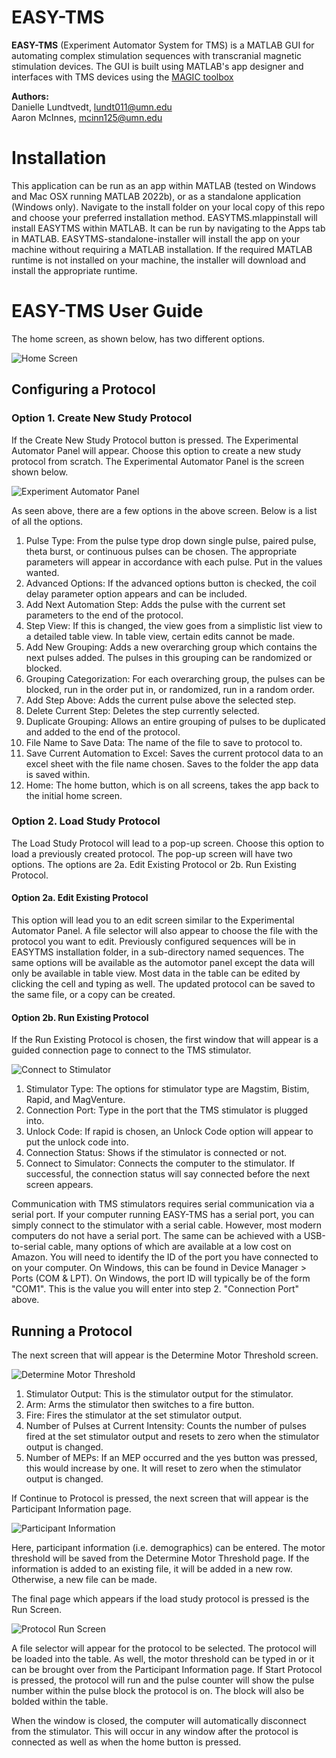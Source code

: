 # EASY-TMS
**EASY-TMS** (Experiment Automator System for TMS) is a MATLAB GUI for automating complex stimulation sequences with transcranial magnetic stimulation devices.
The GUI is built using MATLAB's app designer and interfaces with TMS devices using the [MAGIC toolbox](https://github.com/nigelrogasch/MAGIC) 


**Authors:** <br>
Danielle Lundtvedt, lundt011@umn.edu<br>
Aaron McInnes, mcinn125@umn.edu<br>

# Installation
This application can be run as an app within MATLAB (tested on Windows and Mac OSX running MATLAB 2022b), or as a standalone application (Windows only). Navigate to the install folder on your local copy of this repo and choose your preferred installation method.
EASYTMS.mlappinstall will install EASYTMS within MATLAB. It can be run by navigating to the Apps tab in MATLAB. 
EASYTMS-standalone-installer will install the app on your machine without requiring a MATLAB installation. If the required MATLAB runtime is not installed on your machine, the installer will download and install the appropriate runtime. 


# EASY-TMS User Guide

The home screen, as shown below, has two different options. 


![Home Screen](docs/homePage.png)


## Configuring a Protocol
### Option 1. Create New Study Protocol
If the Create New Study Protocol button is pressed. The Experimental Automator Panel will appear. Choose this option to create a new study protocol from scratch. The Experimental Automator Panel is the screen shown below. 

![Experiment Automator Panel](docs/newProtocol.png)



As seen above, there are a few options in the above screen. Below is a list of all the options.

1. Pulse Type: From the pulse type drop down single pulse, paired pulse, theta burst, or continuous pulses can be chosen. The appropriate parameters will appear in accordance with each pulse. Put in the values wanted.
2. Advanced Options: If the advanced options button is checked, the coil delay parameter option appears and can be included.
3. Add Next Automation Step: Adds the pulse with the current set parameters to the end of the protocol.
4. Step View: If this is changed, the view goes from a simplistic list view to a detailed table view. In table view, certain edits cannot be made.
5. Add New Grouping: Adds a new overarching group which contains the next pulses added. The pulses in this grouping can be randomized or blocked. 
6. Grouping Categorization: For each overarching group, the pulses can be blocked, run in the order put in, or randomized, run in a random order.
7. Add Step Above: Adds the current pulse above the selected step.
8. Delete Current Step: Deletes the step currently selected.
9. Duplicate Grouping: Allows an entire grouping of pulses to be duplicated and added to the end of the protocol.
10. File Name to Save Data: The name of the file to save to protocol to.
11. Save Current Automation to Excel: Saves the current protocol data to an excel sheet with the file name chosen. Saves to the folder the app data is saved within.
12. Home: The home button, which is on all screens, takes the app back to the initial home screen.

### Option 2. Load Study Protocol
The Load Study Protocol will lead to a pop-up screen. Choose this option to load a previously created protocol. The pop-up screen will have two options. The options are 2a. Edit Existing Protocol or 2b. Run Existing Protocol. 

#### Option 2a. Edit Existing Protocol
This option will lead you to an edit screen similar to the Experimental Automator Panel. A file selector will also appear to choose the file with the protocol you want to edit. Previously configured sequences will be in EASYTMS installation folder, in a sub-directory named sequences. 
The same options will be available as the automotor panel except the data will only be available in table view. Most data in the table can be edited by clicking the cell and typing as well. The updated protocol can be saved to the same file, or a copy can be created.





#### Option 2b. Run Existing Protocol
If the Run Existing Protocol is chosen, the first window that will appear is a guided connection page to connect to the TMS stimulator. 

![Connect to Stimulator](docs/connectStimulator.png)



1. Stimulator Type: The options for stimulator type are Magstim, Bistim, Rapid, and MagVenture.
2. Connection Port: Type in the port that the TMS stimulator is plugged into.
3. Unlock Code: If rapid is chosen, an Unlock Code option will appear to put the unlock code into.
4. Connection Status: Shows if the stimulator is connected or not.
5. Connect to Simulator: Connects the computer to the stimulator. If successful, the connection status will say connected before the next screen appears.

Communication with TMS stimulators requires serial communication via a serial port. If your computer running EASY-TMS has a serial port, you can simply connect to the stimulator with a serial cable. However, most modern computers do not have a serial port. The same can be achieved with a USB-to-serial cable, many options of which are available at a low cost on Amazon. You will need to identify the ID of the port you have connected to on your computer. On Windows, this can be found in Device Manager > Ports (COM & LPT). On Windows, the port ID will typically be of the form "COM1". This is the value you will enter into step 2. "Connection Port" above.

## Running a Protocol

The next screen that will appear is the Determine Motor Threshold screen. 

![Determine Motor Threshold](docs/motorThreshold.png)



1. Stimulator Output: This is the stimulator output for the stimulator.
2. Arm: Arms the stimulator then switches to a fire button.
3. Fire: Fires the stimulator at the set stimulator output.
4. Number of Pulses at Current Intensity: Counts the number of pulses fired at the set stimulator output and resets to zero when the stimulator output is changed.
5. Number of MEPs: If an MEP occurred and the yes button was pressed, this would increase by one. It will reset to zero when the stimulator output is changed.


If Continue to Protocol is pressed, the next screen that will appear is the Participant Information page.


![Participant Information](docs/ptInfo.png)


Here, participant information (i.e. demographics) can be entered. The motor threshold will be saved from the Determine Motor Threshold page. If the information is added to an existing file, it will be added in a new row. Otherwise, a new file can be made. 



The final page which appears if the load study protocol is pressed is the Run Screen. 


![Protocol Run Screen](docs/runProtocol.png)


A file selector will appear for the protocol to be selected. The protocol will be loaded into the table. As well, the motor threshold can be typed in or it can be brought over from the Participant Information page. If Start Protocol is pressed, the protocol will run and the pulse counter will show the pulse number within the pulse block the protocol is on. The block will also be bolded within the table. 

When the window is closed, the computer will automatically disconnect from the stimulator. This will occur in any window after the protocol is connected as well as when the home button is pressed. 
